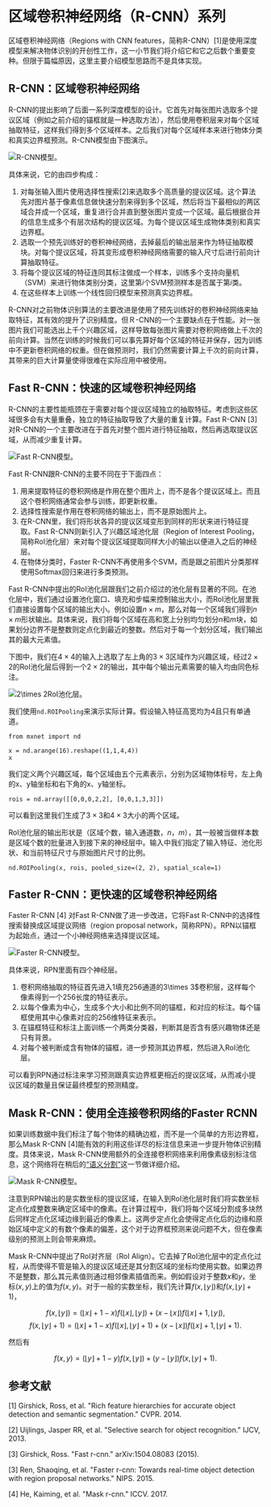 # 区域卷积神经网络（R-CNN）系列

区域卷积神经网络（Regions with CNN features，简称R-CNN）[1]是使用深度模型来解决物体识别的开创性工作，这一小节我们将介绍它和它之后数个重要变种。但限于篇幅原因，这里主要介绍模型思路而不是具体实现。

## R-CNN：区域卷积神经网络

R-CNN的提出影响了后面一系列深度模型的设计。它首先对每张图片选取多个提议区域（例如之前介绍的锚框就是一种选取方法），然后使用卷积层来对每个区域抽取特征，这样我们得到多个区域样本。之后我们对每个区域样本来进行物体分类和真实边界框预测。R-CNN模型由下图演示。

![R-CNN模型。](../img/rcnn.svg)

具体来说，它的由四步构成：

1. 对每张输入图片使用选择性搜索[2]来选取多个高质量的提议区域。这个算法先对图片基于像素信息做快速分割来得到多个区域，然后将当下最相似的两区域合并成一个区域，重复进行合并直到整张图片变成一个区域。最后根据合并的信息生成多个有层次结构的提议区域。为每个提议区域生成物体类别和真实边界框。
1. 选取一个预先训练好的卷积神经网络，去掉最后的输出层来作为特征抽取模块。对每个提议区域，将其变形成卷积神经网络需要的输入尺寸后进行前向计算抽取特征。
1. 将每个提议区域的特征连同其标注做成一个样本，训练多个支持向量机（SVM）来进行物体类别分类，这里第$i$个SVM预测样本是否属于第$i$类。
1. 在这些样本上训练一个线性回归模型来预测真实边界框。

R-CNN对之前物体识别算法的主要改进是使用了预先训练好的卷积神经网络来抽取特征，其有效的提升了识别精度。但Ｒ-CNN的一个主要缺点在于性能。对一张图片我们可能选出上千个兴趣区域，这样导致每张图片需要对卷积网络做上千次的前向计算。当然在训练的时候我们可以事先算好每个区域的特征并保存，因为训练中不更新卷积网络的权重。但在做预测时，我们仍然需要计算上千次的前向计算，其带来的巨大计算量使得很难在实际应用中被使用。

## Fast R-CNN：快速的区域卷积神经网络

R-CNN的主要性能瓶颈在于需要对每个提议区域独立的抽取特征。考虑到这些区域很多会有大量重叠，独立的特征抽取导致了大量的重复计算。Fast R-CNN [3] 对R-CNN的一个主要改进在于首先对整个图片进行特征抽取，然后再选取提议区域，从而减少重复计算。

![Fast R-CNN模型。](../img/fast-rcnn.svg)

Fast R-CNN跟R-CNN的主要不同在于下面四点：

1. 用来提取特征的卷积网络是作用在整个图片上，而不是各个提议区域上。而且这个卷积网络通常会参与训练，即更新权重。
1. 选择性搜索是作用在卷积网络的输出上，而不是原始图片上。
1. 在R-CNN里，我们将形状各异的提议区域变形到同样的形状来进行特征提取。Fast R-CNN则新引入了兴趣区域池化层（Region of Interest Pooling，简称RoI池化层）来对每个提议区域提取同样大小的输出以便进入之后的神经层。
1. 在物体分类时，Faster R-CNN不再使用多个SVM，而是跟之前图片分类那样使用Softmax回归来进行多类预测。

Fast R-CNN中提出的RoI池化层跟我们之前介绍过的池化层有显著的不同。在池化层中，我们通过设置池化窗口、填充和步幅来控制输出大小，而RoI池化层里我们直接设置每个区域的输出大小。例如设置$n\times m$，那么对每一个区域我们得到$n\times m$形状输出。具体来说，我们将每个区域在高和宽上分别均匀划分$n$和$m$块，如果划分边界不是整数则定点化到最近的整数。然后对于每一个划分区域，我们输出其的最大元素值。

下图中，我们在$4 \times 4$的输入上选取了左上角的$3\times 3$区域作为兴趣区域，经过$2\times 2$的RoI池化层后得到一个$2\times 2$的输出，其中每个输出元素需要的输入均由同色标注。

![$2\times 2$RoI池化层。](../img/roi.svg)

我们使用`nd.ROIPooling`来演示实际计算。假设输入特征高宽均为4且只有单通道。

```{.python .input  n=4}
from mxnet import nd

x = nd.arange(16).reshape((1,1,4,4))
x
```

我们定义两个兴趣区域，每个区域由五个元素表示，分别为区域物体标号，左上角的x、y轴坐标和右下角的x、y轴坐标。

```{.python .input  n=5}
rois = nd.array([[0,0,0,2,2], [0,0,1,3,3]])
```

可以看到这里我们生成了$3\times 3$和$4\times 3$大小的两个区域。

RoI池化层的输出形状是（区域个数，输入通道数，$n$，$m$），其一般被当做样本数是区域个数的批量进入到接下来的神经层中。输入中我们指定了输入特征、池化形状、和当前特征尺寸与原始图片尺寸的比例。

```{.python .input  n=6}
nd.ROIPooling(x, rois, pooled_size=(2, 2), spatial_scale=1)
```

## Faster R-CNN：更快速的区域卷积神经网络

Faster R-CNN [4] 对Fast R-CNN做了进一步改进，它将Fast R-CNN中的选择性搜索替换成区域提议网络（region proposal network，简称RPN）。RPN以锚框为起始点，通过一个小神经网络来选择提议区域。

![Faster R-CNN模型。](../img/faster-rcnn.svg)

具体来说，RPN里面有四个神经层。

1. 卷积网络抽取的特征首先进入1填充256通道的3\times 3$卷积层，这样每个像素得到一个256长度的特征表示。
1. 以每个像素为中心，生成多个大小和比例不同的锚框，和对应的标注。每个锚框使用其中心像素对应的256维特征来表示。
1. 在锚框特征和标注上面训练一个两类分类器，判断其是否含有感兴趣物体还是只有背景。
1. 对每个被判断成含有物体的锚框，进一步预测其边界框，然后进入RoI池化层。

可以看到RPN通过标注来学习预测跟真实边界框更相近的提议区域，从而减小提议区域的数量且保证最终模型的预测精度。

## Mask R-CNN：使用全连接卷积网络的Faster RCNN

如果训练数据中我们标注了每个物体的精确边框，而不是一个简单的方形边界框，那么Mask R-CNN [4]能有效的利用这些详尽的标注信息来进一步提升物体识别精度。具体来说，Mask R-CNN使用额外的全连接卷积网络来利用像素级别标注信息，这个网络将在稍后的[“语义分割”](./fcn.md)这一节做详细介绍。

![Mask R-CNN模型。](../img/mask-rcnn.svg)

注意到RPN输出的是实数坐标的提议区域，在输入到RoI池化层时我们将实数坐标定点化成整数来确定区域中的像素。在计算过程中，我们将每个区域分割成多块然后同样定点化区域边缘到最近的像素上。这两步定点化会使得定点化后的边缘和原始区域中定义的有数个像素的偏差，这个对于边界框预测来说问题不大，但在像素级别的预测上则会带来麻烦。

Mask R-CNN中提出了RoI对齐层（RoI Align）。它去掉了RoI池化层中的定点化过程，从而使得不管是输入的提议区域还是其分割区域的坐标均使用实数。如果边界不是整数，那么其元素值则通过相邻像素插值而来。例如假设对于整数$x$和$y$，坐标$(x,y)$上的值为$f(x,y)$。对于一般的实数坐标，我们先计算$f(x,\lfloor y \rfloor)$和$f(x,\lfloor y \rfloor+1)$，

$$f(x,\lfloor y \rfloor) = (\lfloor x \rfloor + 1-x)f(\lfloor x \rfloor, \lfloor y \rfloor) + (x-\lfloor x \rfloor)f(\lfloor x \rfloor + 1, \lfloor y \rfloor),$$
$$f(x,\lfloor y \rfloor+1) = (\lfloor x \rfloor + 1-x)f(\lfloor x \rfloor, \lfloor y \rfloor+1) + (x-\lfloor x \rfloor)f(\lfloor x \rfloor + 1, \lfloor y \rfloor+1).$$

然后有

$$f(x,y) = (\lfloor y \rfloor + 1-y)f(x, \lfloor y \rfloor) + (y-\lfloor y \rfloor)f(x, \lfloor y \rfloor + 1).$$

## 参考文献

[1] Girshick, Ross, et al. "Rich feature hierarchies for accurate object detection and semantic segmentation." CVPR. 2014.

[2] Uijlings, Jasper RR, et al. "Selective search for object recognition." IJCV, 2013.

[3] Girshick, Ross. "Fast r-cnn." arXiv:1504.08083 (2015).

[3] Ren, Shaoqing, et al. "Faster r-cnn: Towards real-time object detection with region proposal networks." NIPS. 2015.

[4] He, Kaiming, et al. "Mask r-cnn." ICCV. 2017.
